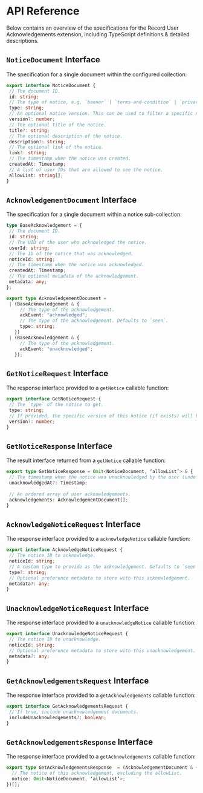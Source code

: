 # API Reference 

Below contains an overview of the specifications for the Record User Acknowledgements extension, including TypeScript definitions & detailed descriptions.

## `NoticeDocument` Interface

The specification for a single document within the configured collection:

```ts
export interface NoticeDocument {
 // The document ID.
 id: string;
 // The type of notice, e.g. `banner` | `terms-and-condition` | `privacy-policy`.
 type: string;
 // An optional notice version. This can be used to filter a specific notice versions via the `getNotice` callable function.
 version?: number;
 // The optional title of the notice.
 title?: string;
 // The optional description of the notice.
 description?: string;
 // The optional link of the notice.
 link?: string;
 // The timestamp when the notice was created.
 createdAt: Timestamp;
 // A list of user IDs that are allowed to see the notice.
 allowList: string[];
}
```

## `AcknowledgementDocument` Interface

The specification for a single document within a notice sub-collection:

```ts
type BaseAcknowledgement = {
 // The document ID.
 id: string;
 // The UID of the user who acknowledged the notice.
 userId: string;
 // The ID of the notice that was acknowledged.
 noticeId: string;
 // The timestamp when the notice was acknowledged.
 createdAt: Timestamp;
 // The optional metadata of the acknowledgement.
 metadata: any;
};

export type AcknowledgementDocument =
 | (BaseAcknowledgement & {
     // The type of the acknowledgement.
     ackEvent: "acknowledged";
     // The type of the acknowledgement. Defaults to `seen`.
     type: string;
   })
 | (BaseAcknowledgement & {
     // The type of the acknowledgement.
     ackEvent: "unacknowledged";
   });
```

## `GetNoticeRequest` Interface

The response interface provided to a `getNotice` callable function:

```ts
export interface GetNoticeRequest {
 // The `type` of the notice to get.
 type: string;
 // If provided, the specific version of this notice (if exists) will be returned.
 version?: number;
}
```

## `GetNoticeResponse` Interface

The result interface returned from a `getNotice` callable function:

```ts
export type GetNoticeResponse = Omit<NoticeDocument, ‘allowList’> & {
 // The timestamp when the notice was unacknowledged by the user (undefined if the user has not unacknowledged this notice).
 unacknowledgedAt?: Timestamp;
 
 // An ordered array of user acknowledgements.
 acknowledgements: AcknowledgementDocument[];
}
```

## `AcknowledgeNoticeRequest` Interface

The response interface provided to a `acknowledgeNotice` callable function:

```ts
export interface AcknowledgeNoticeRequest {
 // The notice ID to acknowledge.
 noticeId: string;
 // A custom type to provide as the acknowledgement. Defaults to `seen`.
 type?: string;
 // Optional preference metadata to store with this acknowledgement.
 metadata?: any;
}
```

## `UnacknowledgeNoticeRequest` Interface

The response interface provided to a `unacknowledgeNotice` callable function:

```ts
export interface UnacknowledgeNoticeRequest {
 // The notice ID to unacknowledge.
 noticeId: string;
 // Optional preference metadata to store with this unacknowledgement.
 metadata?: any;
}
```

## `GetAcknowledgementsRequest` Interface

The response interface provided to a `getAcknowledgements` callable function:

```ts
export interface GetAcknowledgementsRequest {
 // If true, include unacknowledgement documents.
 includeUnacknowledgements?: boolean;
}
```

## `GetAcknowledgementsResponse` Interface

The response interface provided to a `getAcknowledgements` callable function:

```ts
export type GetAcknowledgementsResponse  = (AcknowledgementDocument & {
  // The notice of this acknowledgement, excluding the allowList.
  notice: Omit<NoticeDocument, ‘allowList’>;
})[];
```

